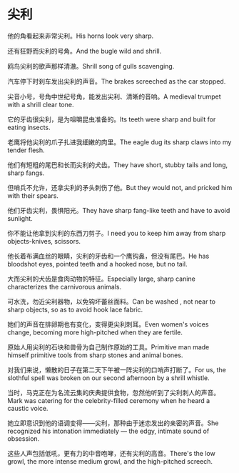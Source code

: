 # 尖利

<p><span class="chinese">他的角看起来非常尖利。</span><span class="english">His horns look very sharp.</span></p>

<p><span class="chinese">还有狂野而尖利的号角。</span><span class="english">And the bugle wild and shrill.</span></p>

<p><span class="chinese">鸥鸟尖利的歌声那样清澈。</span><span class="english">Shrill song of gulls scavenging.</span></p>

<p><span class="chinese">汽车停下时刹车发出尖利的声音。</span><span class="english">The brakes screeched as the car stopped.</span></p>

<p><span class="chinese">尖音小号，号角中世纪号角，能发出尖利、清晰的音响。</span><span class="english">A medieval trumpet with a shrill clear tone.</span></p>

<p><span class="chinese">它的牙齿很尖利，是为咀嚼昆虫准备的。</span><span class="english">Its teeth were sharp and built for eating insects.</span></p>

<p><span class="chinese">老鹰将他尖利的爪子扎进我细嫩的肉里。</span><span class="english">The eagle dug its sharp claws into my tender flesh.</span></p>

<p><span class="chinese">他们有短粗的尾巴和长而尖利的犬齿。</span><span class="english">They have short, stubby tails and long, sharp fangs.</span></p>

<p><span class="chinese">但哨兵不允许，还拿尖利的矛头刺伤了他。</span><span class="english">But they would not, and pricked him with their spears.</span></p>

<p><span class="chinese">他们牙齿尖利，畏惧阳光。</span><span class="english">They have sharp fang-like teeth and have to avoid sunlight.</span></p>

<p><span class="chinese">你不能让他拿到尖利的东西刀剪子。</span><span class="english">I need you to keep him away from sharp objects-knives, scissors.</span></p>

<p><span class="chinese">他长着布满血丝的眼睛，尖利的牙齿和一个鹰钩鼻，但没有尾巴。</span><span class="english">He has bloodshot eyes, pointed teeth and a hooked nose, but no tail.</span></p>

<p><span class="chinese">大而尖利的犬齿是食肉动物的特征。</span><span class="english">Especially large, sharp canine characterizes the carnivorous animals.</span></p>

<p><span class="chinese">可水洗，勿近尖利器物，以免钩坏蕾丝面料。</span><span class="english">Can be washed , not near to sharp objects, so as to avoid hook lace fabric.</span></p>

<p><span class="chinese">她们的声音在排卵期也有变化，变得更尖利刺耳。</span><span class="english">Even women's voices change, becoming more high-pitched when they are fertile.</span></p>

<p><span class="chinese">原始人用尖利的石块和兽骨为自己制作原始的工具。</span><span class="english">Primitive man made himself primitive tools from sharp stones and animal bones.</span></p>

<p><span class="chinese">对我们来说，懒散的日子在第二天下午被一阵尖利的口哨声打断了。</span><span class="english">For us, the slothful spell was broken on our second afternoon by a shrill whistle.</span></p>

<p><span class="chinese">当时，马克正在为名流云集的庆典提供食物，忽然他听到了尖利刺人的声音。</span><span class="english">Mark was catering for the celebrity-filled ceremony when he heard a caustic voice.</span></p>

<p><span class="chinese">她立即意识到他的语调变得——尖利，那种由于迷恋发出的亲密的声音。</span><span class="english">She recognized his intonation immediately — the edgy, intimate sound of obsession.</span></p>

<p><span class="chinese">这些人声包括低吼，更有力的中音咆哮，还有尖利的高音。</span><span class="english">There's the low growl, the more intense medium growl, and the high-pitched screech.</span></p>

